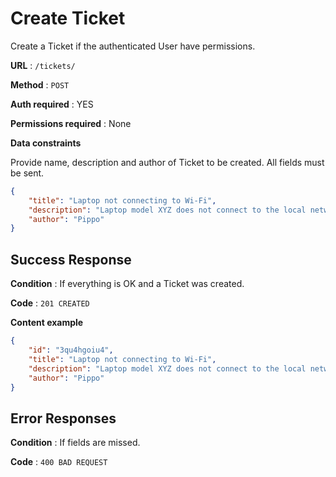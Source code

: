 # Create Ticket

Create a Ticket if the authenticated User have permissions.

**URL** : `/tickets/`

**Method** : `POST`

**Auth required** : YES

**Permissions required** : None

**Data constraints**

Provide name, description and author of Ticket to be created.
All fields must be sent.

```json
{
    "title": "Laptop not connecting to Wi-Fi",
    "description": "Laptop model XYZ does not connect to the local network.",
    "author": "Pippo"
}
```


## Success Response

**Condition** : If everything is OK and a Ticket was created.

**Code** : `201 CREATED`

**Content example**

```json
{
    "id": "3qu4hgoiu4",
    "title": "Laptop not connecting to Wi-Fi",
    "description": "Laptop model XYZ does not connect to the local network.",
    "author": "Pippo"
}
```

## Error Responses

**Condition** : If fields are missed.

**Code** : `400 BAD REQUEST`

